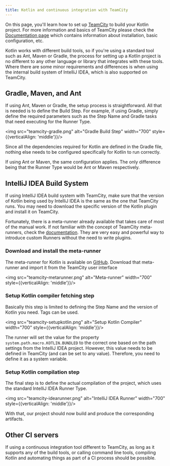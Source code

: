 ```yaml
---
title: Kotlin and continuous integration with TeamCity
---
```



On this page, you'll learn how to set up [TeamCity](https://www.jetbrains.com/teamcity/) to build your Kotlin project.
For more information and basics of TeamCity please check the [Documentation page](https://www.jetbrains.com/teamcity/documentation/)
which contains information about installation, basic configuration, etc.

Kotlin works with different build tools, so if you're using a standard tool such as Ant, Maven or Gradle,
the process for setting up a Kotlin project is no different to any other language or library that integrates with these tools.
Where there are some minor requirements and differences is when using the internal build system of IntelliJ IDEA,
which is also supported on TeamCity.

## Gradle, Maven, and Ant

If using Ant, Maven or Gradle, the setup process is straightforward. All that is needed is to define the Build Step.
For example, if using Gradle, simply define the required parameters such as the Step Name and Gradle tasks that need
executing for the Runner Type.

<img src="teamcity-gradle.png" alt="Gradle Build Step" width="700" style={{verticalAlign: 'middle'}}/>

Since all the dependencies required for Kotlin are defined in the Gradle file, nothing else needs to be configured
specifically for Kotlin to run correctly.

If using Ant or Maven, the same configuration applies. The only difference being that the Runner Type would be Ant or Maven respectively.

## IntelliJ IDEA Build System

If using IntelliJ IDEA build system with TeamCity, make sure that the version of Kotlin being used by IntelliJ IDEA
is the same as the one that TeamCity runs. You may need to download the specific version of the Kotlin plugin
and install it on TeamCity.

Fortunately, there is a meta-runner already available that takes care of most of the manual work. If not familiar with
the concept of TeamCity meta-runners, check the [documentation](https://www.jetbrains.com/help/teamcity/working-with-meta-runner.html).
They are very easy and powerful way to introduce custom Runners without the need to write plugins.

### Download and install the meta-runner

The meta-runner for Kotlin is available on [GitHub](https://github.com/jonnyzzz/Kotlin.TeamCity).
Download that meta-runner and import it from the TeamCity user interface

<img src="teamcity-metarunner.png" alt="Meta-runner" width="700" style={{verticalAlign: 'middle'}}/>

### Setup Kotlin compiler fetching step

Basically this step is limited to defining the Step Name and the version of Kotlin you need. Tags can be used.

<img src="teamcity-setupkotlin.png" alt="Setup Kotlin Compiler" width="700" style={{verticalAlign: 'middle'}}/>

The runner will set the value for the property `system.path.macro.KOTLIN.BUNDLED` to the correct one based on the path settings
from the IntelliJ IDEA project. However, this value needs to be defined in TeamCity (and can be set to any value).
Therefore, you need to define it as a system variable.

### Setup Kotlin compilation step

The final step is to define the actual compilation of the project, which uses the standard IntelliJ IDEA Runner Type.

<img src="teamcity-idearunner.png" alt="IntelliJ IDEA Runner" width="700" style={{verticalAlign: 'middle'}}/>

With that, our project should now build and produce the corresponding artifacts.

## Other CI servers

If using a continuous integration tool different to TeamCity, as long as it supports any of the build tools,
or calling command line tools, compiling Kotlin and automating things as part of a CI process should be possible.
